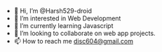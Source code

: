- 👋 Hi, I’m @Harsh529-droid
- 👀 I’m interested in Web Development
- 🌱 I’m currently learning Javascript
- 💞️ I’m looking to collaborate on web app projects.
- 📫 How to reach me disc604@gmail.com

<!---
Harsh529-droid/Harsh529-droid is a ✨ special ✨ repository because its `README.md` (this file) appears on your GitHub profile.
You can click the Preview link to take a look at your changes.
--->
